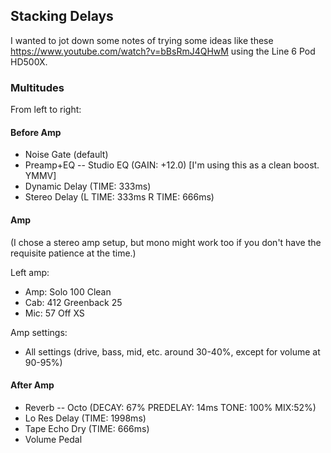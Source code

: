 ## Stacking Delays ##

I wanted to jot down some notes of trying some ideas like these https://www.youtube.com/watch?v=bBsRmJ4QHwM using the Line 6 Pod HD500X.


### Multitudes ###

From left to right:

#### Before Amp ####

* Noise Gate (default)
* Preamp+EQ -- Studio EQ (GAIN: +12.0) [I'm using this as a clean boost. YMMV]
* Dynamic Delay (TIME: 333ms)
* Stereo Delay (L TIME: 333ms R TIME: 666ms)

#### Amp ####

(I chose a stereo amp setup, but mono might work too if you don't have the requisite patience at the time.)

Left amp:

* Amp: Solo 100 Clean
* Cab: 412 Greenback 25 
* Mic: 57 Off XS

Amp settings:

* All settings (drive, bass, mid, etc. around 30-40%, except for volume at 90-95%)

#### After Amp ####

* Reverb -- Octo (DECAY: 67% PREDELAY: 14ms TONE: 100% MIX:52%)
* Lo Res Delay (TIME: 1998ms)
* Tape Echo Dry (TIME: 666ms)
* Volume Pedal
